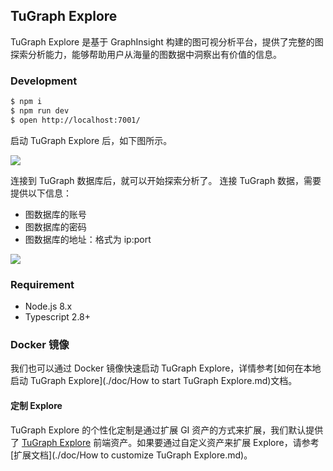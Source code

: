 ## TuGraph Explore

TuGraph Explore 是基于 GraphInsight 构建的图可视分析平台，提供了完整的图探索分析能力，能够帮助用户从海量的图数据中洞察出有价值的信息。

### Development

```bash
$ npm i
$ npm run dev
$ open http://localhost:7001/
```

启动 TuGraph Explore 后，如下图所示。

<img src='https://mdn.alipayobjects.com/mdn/huamei_2dxjn8/afts/img/A*WyQySqm_WeIAAAAAAAAAAAAADrR-AQ' />

连接到 TuGraph 数据库后，就可以开始探索分析了。
连接 TuGraph 数据，需要提供以下信息：

- 图数据库的账号
- 图数据库的密码
- 图数据库的地址：格式为 ip:port

<img src='https://mdn.alipayobjects.com/mdn/huamei_2dxjn8/afts/img/A*O7HCQbdJhVgAAAAAAAAAAAAADrR-AQ' />

### Requirement

- Node.js 8.x
- Typescript 2.8+

### Docker 镜像

我们也可以通过 Docker 镜像快速启动 TuGraph Explore，详情参考[如何在本地启动 TuGraph Explore](./doc/How to start TuGraph Explore.md)文档。

#### 定制 Explore

TuGraph Explore 的个性化定制是通过扩展 GI 资产的方式来扩展，我们默认提供了 [TuGraph Explore](https://github.com/antvis/GraphInsight/tree/master/packages/gi-assets-tugraph) 前端资产。如果要通过自定义资产来扩展 Explore，请参考[扩展文档](./doc/How to customize TuGraph Explore.md)。
